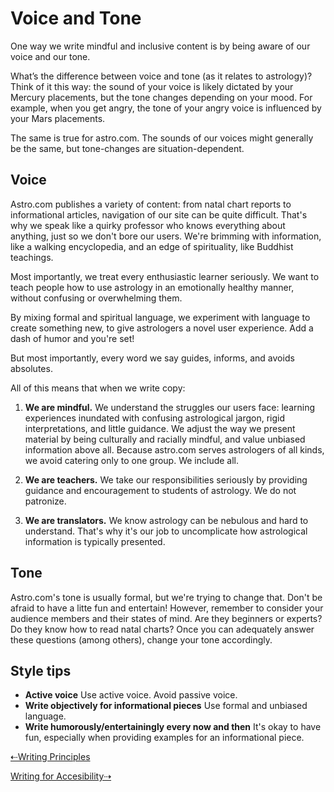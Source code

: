 
# Voice and Tone

One way we write mindful and inclusive content is by being aware of our voice and our tone.

What’s the difference between voice and tone (as it relates to astrology)? Think of it this way: the sound of your voice is likely dictated by your Mercury placements, but the tone changes depending on your mood. For example, when you get angry, the tone of your angry voice is influenced by your Mars placements.

The same is true for astro.com. The sounds of our voices might generally be the same, but tone-changes are situation-dependent.

## Voice

Astro.com publishes a variety of content: from natal chart reports to informational articles, navigation of our site can be quite difficult. That's why we speak like a quirky professor who knows everything about anything, just so we don't bore our users. We're brimming with information, like a walking encyclopedia, and an edge of spirituality, like Buddhist teachings.

Most importantly, we treat every enthusiastic learner seriously. We want to teach people how to use astrology in an emotionally healthy manner, without confusing or overwhelming them.  

By mixing formal and spiritual language, we experiment with language to create something new, to give astrologers a novel user experience. Add a dash of humor and you're set!  

But most importantly, every word we say guides, informs, and avoids absolutes.

All of this means that when we write copy:

1. **We are mindful.** We understand the struggles our users face: learning experiences inundated with confusing astrological jargon, rigid interpretations, and little guidance. We adjust the way we present material by being culturally and racially mindful, and value unbiased information above all. Because astro.com serves astrologers of all kinds, we avoid catering only to one group. We include all. 

2. **We are teachers.** We take our responsibilities seriously by providing guidance and encouragement to students of astrology. We do not patronize. 

3. **We are translators.** We know astrology can be nebulous and hard to understand. That's why it's our job to uncomplicate how astrological information is typically presented. 

## Tone

Astro.com's tone is usually formal, but we're trying to change that. Don't be afraid to have a litte fun and entertain! However, remember to consider your audience members and their states of mind. Are they beginners or experts? Do they know how to read natal charts? Once you can adequately answer these questions (among others), change your tone accordingly. 


## Style tips

* **Active voice** Use active voice. Avoid passive voice.
* **Write objectively for informational pieces** Use formal and unbiased language.
* **Write humorously/entertainingly every now and then** It's okay to have fun, especially when providing examples for an informational piece. 

[⇠Writing Principles](01-writing-principles.html.md)

[Writing for Accesibility⇢](03-writing-for-accessibility.html.md)
